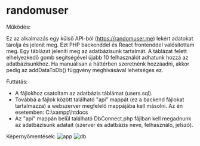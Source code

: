# randomuser

Működés:

Ez az alkalmazás egy külső API-ból (https://randomuser.me) lekért adatokat tárolja és jelenít meg. Ezt PHP backenddel és React frontenddel valósítottam meg. Egy táblázat jeleníti meg az adatbázisunk tartalmát. A táblázat felett elhelyezkedő gomb segítségével újabb 10 felhasználót adhatunk hozzá az adatbázisunkhoz. Ha manuálisan a háttérben szeretnénk hozzáadni, akkor pedig az addDataToDb() függvény meghívásával lehetséges ez.

Futtatás:
- A fájlokhoz csatoltam az adatbázis táblámat (users.sql).
- Továbbá a fájlok között található "api" mappát (ez a backend fájlokat tartalmazza) a webszerver megfelelő mappájába kell másolni. Az én esetemben: C:\xampp\htdocs
- Az "api" mappán belül található DbConnect.php fájlban kell megadnunk az adatbázisunk adatait (szerver és adatbázis neve, felhasználó, jelszó).

Képernyőmentések:
![app](https://user-images.githubusercontent.com/72786848/192137267-3b699d6e-2472-4bad-ba58-d0e7d2009a55.PNG)
![db](https://user-images.githubusercontent.com/72786848/192137284-5f005f6c-0b4d-445a-a9e6-e1fe3e642f0a.PNG)
